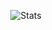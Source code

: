 <div align="center">

  <!--![Lang](https://github-readme-stats.vercel.app/api/top-langs/?username=imnotril&theme=rose_pine)-->
  ![Stats](https://github-readme-stats.vercel.app/api?username=imnotril&show_icons=true&theme=rose_pine)

</div>
